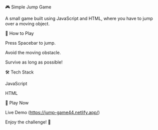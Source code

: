 🎮 Simple Jump Game

A small game built using JavaScript and HTML, where you have to jump over a moving object.

🚀 How to Play

Press Spacebar to jump.

Avoid the moving obstacle.

Survive as long as possible!

🛠 Tech Stack

JavaScript

HTML

🎯 Play Now

Live Demo (https://jump-game44.netlify.app/)

Enjoy the challenge! 🚀

